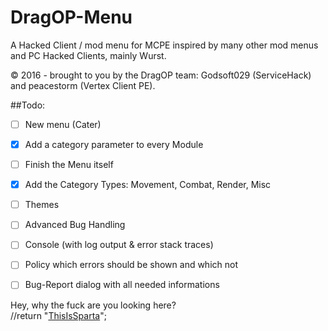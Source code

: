 # DragOP-Menu
A Hacked Client / mod menu for MCPE inspired by many other mod menus and PC Hacked Clients, mainly Wurst.

© 2016 - brought to you by the DragOP team: Godsoft029 (ServiceHack) and peacestorm (Vertex Client PE).

##Todo:
- [ ] New menu (Cater)
 - [x] Add a category parameter to every Module
 - [ ] Finish the Menu itself
 - [x] Add the Category Types: Movement, Combat, Render, Misc
- [ ] Themes
- [ ] Advanced Bug Handling
 - [ ] Console (with log output & error stack traces)
 - [ ] Policy which errors should be shown and which not
 - [ ] Bug-Report dialog with all needed informations


Hey, why the fuck are you looking here?  
//return "[ThisIsSparta](https://github.com/zhuowei/MCPELauncher/commit/20bc9669cee8555afb6f20ce77dac8507650811f#commitcomment-17494262)";
